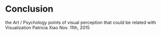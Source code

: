 # Conclusion
the Art / Psychology points of visual perception
that could be related with Visualization
Patricia Xiao
Nov. 11th, 2015
